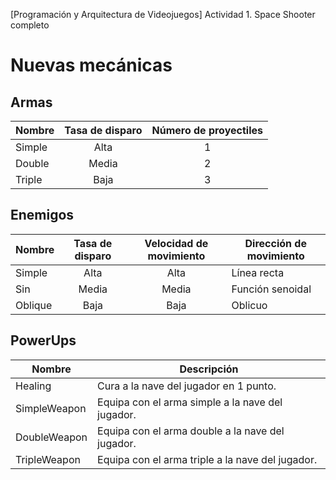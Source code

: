 [Programación y Arquitectura de Videojuegos] Actividad 1. Space Shooter completo

# Nuevas mecánicas

## Armas

| Nombre | Tasa de disparo | Número de proyectiles |
|---|:-:|:-:|
| Simple | Alta | 1 |
| Double | Media | 2 |
| Triple | Baja | 3 |

## Enemigos

| Nombre | Tasa de disparo | Velocidad de movimiento | Dirección de movimiento |
|---|:-:|:-:|---|
| Simple | Alta | Alta | Línea recta |
| Sin | Media | Media | Función senoidal |
| Oblique | Baja | Baja | Oblicuo |

## PowerUps

| Nombre | Descripción |
|---|---|
| Healing | Cura a la nave del jugador en 1 punto. |
| SimpleWeapon | Equipa con el arma simple a la nave del jugador. |
| DoubleWeapon | Equipa con el arma double a la nave del jugador. |
| TripleWeapon | Equipa con el arma triple a la nave del jugador. |